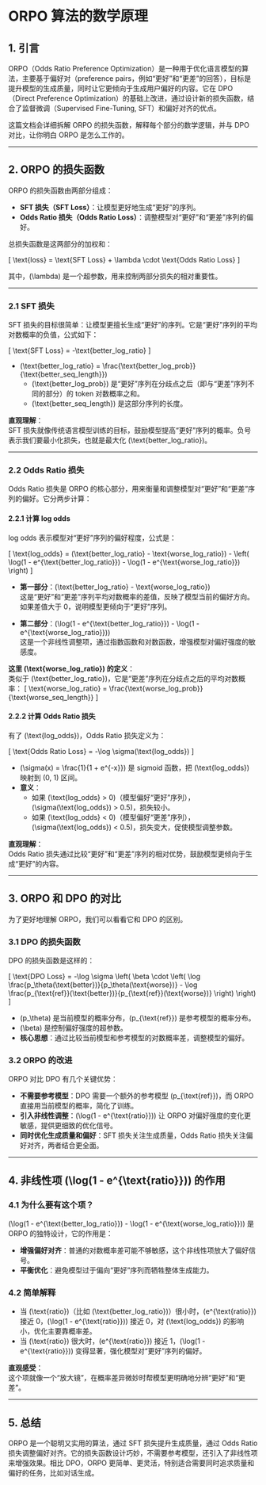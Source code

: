 # ORPO 算法的数学原理

## 1. 引言

ORPO（Odds Ratio Preference Optimization）是一种用于优化语言模型的算法，主要基于偏好对（preference pairs，例如“更好”和“更差”的回答），目标是提升模型的生成质量，同时让它更倾向于生成用户偏好的内容。它在 DPO（Direct Preference Optimization）的基础上改进，通过设计新的损失函数，结合了监督微调（Supervised Fine-Tuning, SFT）和偏好对齐的优点。

这篇文档会详细拆解 ORPO 的损失函数，解释每个部分的数学逻辑，并与 DPO 对比，让你明白 ORPO 是怎么工作的。

---

## 2. ORPO 的损失函数

ORPO 的损失函数由两部分组成：

- **SFT 损失（SFT Loss）**：让模型更好地生成“更好”的序列。
- **Odds Ratio 损失（Odds Ratio Loss）**：调整模型对“更好”和“更差”序列的偏好。

总损失函数是这两部分的加权和：

\[
\text{loss} = \text{SFT Loss} + \lambda \cdot \text{Odds Ratio Loss}
\]

其中，\(\lambda\) 是一个超参数，用来控制两部分损失的相对重要性。

---

### 2.1 SFT 损失

SFT 损失的目标很简单：让模型更擅长生成“更好”的序列。它是“更好”序列的平均对数概率的负值，公式如下：

\[
\text{SFT Loss} = -\text{better\_log\_ratio}
\]

- \(\text{better\_log\_ratio} = \frac{\text{better\_log\_prob}}{\text{better\_seq\_length}}\)  
  - \(\text{better\_log\_prob}\) 是“更好”序列在分歧点之后（即与“更差”序列不同的部分）的 token 对数概率之和。
  - \(\text{better\_seq\_length}\) 是这部分序列的长度。

**直观理解**：  
SFT 损失就像传统语言模型训练的目标，鼓励模型提高“更好”序列的概率。负号表示我们要最小化损失，也就是最大化 \(\text{better\_log\_ratio}\)。

---

### 2.2 Odds Ratio 损失

Odds Ratio 损失是 ORPO 的核心部分，用来衡量和调整模型对“更好”和“更差”序列的偏好。它分两步计算：

#### 2.2.1 计算 log odds

log odds 表示模型对“更好”序列的偏好程度，公式是：

\[
\text{log\_odds} = (\text{better\_log\_ratio} - \text{worse\_log\_ratio}) - \left( \log(1 - e^{\text{better\_log\_ratio}}) - \log(1 - e^{\text{worse\_log\_ratio}}) \right)
\]

- **第一部分**：\(\text{better\_log\_ratio} - \text{worse\_log\_ratio}\)  
  这是“更好”和“更差”序列平均对数概率的差值，反映了模型当前的偏好方向。如果差值大于 0，说明模型更倾向于“更好”序列。

- **第二部分**：\(\log(1 - e^{\text{better\_log\_ratio}}) - \log(1 - e^{\text{worse\_log\_ratio}})\)  
  这是一个非线性调整项，通过指数函数和对数函数，增强模型对偏好强度的敏感度。

**这里 \(\text{worse\_log\_ratio}\) 的定义**：  
类似于 \(\text{better\_log\_ratio}\)，它是“更差”序列在分歧点之后的平均对数概率：
\[
\text{worse\_log\_ratio} = \frac{\text{worse\_log\_prob}}{\text{worse\_seq\_length}}
\]

#### 2.2.2 计算 Odds Ratio 损失

有了 \(\text{log\_odds}\)，Odds Ratio 损失定义为：

\[
\text{Odds Ratio Loss} = -\log \sigma(\text{log\_odds})
\]

- \(\sigma(x) = \frac{1}{1 + e^{-x}}\) 是 sigmoid 函数，把 \(\text{log\_odds}\) 映射到 (0, 1) 区间。
- **意义**：
  - 如果 \(\text{log\_odds} > 0\)（模型偏好“更好”序列），\(\sigma(\text{log\_odds}) > 0.5\)，损失较小。
  - 如果 \(\text{log\_odds} < 0\)（模型偏好“更差”序列），\(\sigma(\text{log\_odds}) < 0.5\)，损失变大，促使模型调整参数。

**直观理解**：  
Odds Ratio 损失通过比较“更好”和“更差”序列的相对优势，鼓励模型更倾向于生成“更好”的内容。

---

## 3. ORPO 和 DPO 的对比

为了更好地理解 ORPO，我们可以看看它和 DPO 的区别。

### 3.1 DPO 的损失函数

DPO 的损失函数是这样的：

\[
\text{DPO Loss} = -\log \sigma \left( \beta \cdot \left( \log \frac{p_\theta(\text{better})}{p_\theta(\text{worse})} - \log \frac{p_{\text{ref}}(\text{better})}{p_{\text{ref}}(\text{worse})} \right) \right)
\]

- \(p_\theta\) 是当前模型的概率分布，\(p_{\text{ref}}\) 是参考模型的概率分布。
- \(\beta\) 是控制偏好强度的超参数。
- **核心思想**：通过比较当前模型和参考模型的对数概率差，调整模型的偏好。

### 3.2 ORPO 的改进

ORPO 对比 DPO 有几个关键优势：

- **不需要参考模型**：DPO 需要一个额外的参考模型 \(p_{\text{ref}}\)，而 ORPO 直接用当前模型的概率，简化了训练。
- **引入非线性调整**：\(\log(1 - e^{\text{ratio}})\) 让 ORPO 对偏好强度的变化更敏感，提供更细致的优化信号。
- **同时优化生成质量和偏好**：SFT 损失关注生成质量，Odds Ratio 损失关注偏好对齐，两者结合更全面。

---

## 4. 非线性项 \(\log(1 - e^{\text{ratio}})\) 的作用

### 4.1 为什么要有这个项？

\(\log(1 - e^{\text{better\_log\_ratio}}) - \log(1 - e^{\text{worse\_log\_ratio}})\) 是 ORPO 的独特设计，它的作用是：

- **增强偏好对齐**：普通的对数概率差可能不够敏感，这个非线性项放大了偏好信号。
- **平衡优化**：避免模型过于偏向“更好”序列而牺牲整体生成能力。

### 4.2 简单解释

- 当 \(\text{ratio}\)（比如 \(\text{better\_log\_ratio}\)）很小时，\(e^{\text{ratio}}\) 接近 0，\(\log(1 - e^{\text{ratio}})\) 接近 0，对 \(\text{log\_odds}\) 的影响小，优化主要靠概率差。
- 当 \(\text{ratio}\) 很大时，\(e^{\text{ratio}}\) 接近 1，\(\log(1 - e^{\text{ratio}})\) 变得显著，强化模型对“更好”序列的偏好。

**直观感受**：  
这个项就像一个“放大镜”，在概率差异微妙时帮模型更明确地分辨“更好”和“更差”。

---

## 5. 总结

ORPO 是一个聪明又实用的算法，通过 SFT 损失提升生成质量，通过 Odds Ratio 损失调整偏好对齐。它的损失函数设计巧妙，不需要参考模型，还引入了非线性项来增强效果。相比 DPO，ORPO 更简单、更灵活，特别适合需要同时追求质量和偏好的任务，比如对话生成。

